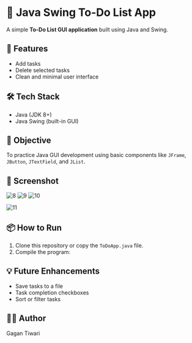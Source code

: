 # 📝 Java Swing To-Do List App

A simple **To-Do List GUI application** built using Java and Swing.

## 🚀 Features
- Add tasks
- Delete selected tasks
- Clean and minimal user interface

## 🛠️ Tech Stack
- Java (JDK 8+)
- Java Swing (built-in GUI)

## 🎯 Objective
To practice Java GUI development using basic components like `JFrame`, `JButton`, `JTextField`, and `JList`.

## 📸 Screenshot

![8](https://github.com/user-attachments/assets/1537b9b1-4951-4cbd-9aea-637a73986d54)
![9](https://github.com/user-attachments/assets/d18e6880-8310-469c-a7e8-dc47c4a58fe3)
![10](https://github.com/user-attachments/assets/1a0176da-7be8-431c-8517-8fdb159c5f6d)


![11](https://github.com/user-attachments/assets/74bf4749-328c-4427-b670-19aa9a25da2d)



## 📦 How to Run
1. Clone this repository or copy the `ToDoApp.java` file.
2. Compile the program:
   

## 💡 Future Enhancements
- Save tasks to a file
- Task completion checkboxes
- Sort or filter tasks

## 👨‍💻 Author
Gagan Tiwari
